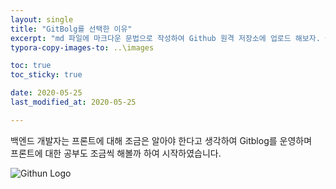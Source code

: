 ```yaml
---
layout: single
title: "GitBolg를 선택한 이유"
excerpt: "md 파일에 마크다운 문법으로 작성하여 Github 원격 저장소에 업로드 해보자. 에디터는 Visual Studio code 사용! 로컬 서버에서 확인도 해보자. "
typora-copy-images-to: ..\images

toc: true
toc_sticky: true

date: 2020-05-25
last_modified_at: 2020-05-25

---
```


백엔드 개발자는 프론트에 대해 조금은 알아야 한다고 생각하여 Gitblog를 운영하며 <br/>
프론트에 대한 공부도 조금씩 해볼까 하여 시작하였습니다.

![Githun Logo](https://hyeonjiwon.github.io/assets/img/5.png)